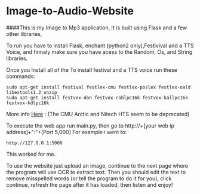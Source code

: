 # Image-to-Audio-Website

####This is my Image to Mp3 application, It is built using Flask and a few other libraries,

To run you have to install Flask, enchant (python2 only),Festivival and a TTS Voice, and finnaly make sure you have acess to the Random, Os, and String libraries.

Once you Install all of the 
To install festival and a TTS voice run these commands:
```
sudo apt-get install festival festlex-cmu festlex-poslex festlex-oald libestools1.2 unzip
sudo apt-get install festvox-don festvox-rablpc16k festvox-kallpc16k festvox-kdlpc16k
```
More info [Here](http://ubuntuforums.org/showthread.php?t=751169) : (The CMU Arctic and Nitech HTS seem to be deprecated)

To execute the web app run main.py, then go to http://+[your web ip address]+":"+[Port 5,000] 
For example i went to:
```
http://127.0.0.1:5000
```
This worked for me.


To use the website just upload an image, continue to the next page where the program will use OCR to extract text. Then you should edit the text to remove misspelled words (or tell the program to do it for you), click continue, refresh the page after it has loaded, then listen and enjoy!
